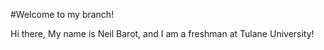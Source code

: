 #Welcome to my branch!

Hi there, 
My name is Neil Barot, and I am a freshman at Tulane University!
